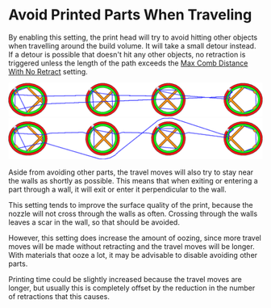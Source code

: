 Avoid Printed Parts When Traveling
====
By enabling this setting, the print head will try to avoid hitting other objects when travelling around the build volume. It will take a small detour instead. If a detour is possible that doesn't hit any other objects, no retraction is triggered unless the length of the path exceeds the [Max Comb Distance With No Retract](retraction_combing_max_distance.md) setting.

![When disabled, travel moves can cross through other parts](../images/travel_avoid_other_parts_disabled.png)
![When enabled, travel moves will avoid other parts](../images/travel_avoid_other_parts_enabled.png)

Aside from avoiding other parts, the travel moves will also try to stay near the walls as shortly as possible. This means that when exiting or entering a part through a wall, it will exit or enter it perpendicular to the wall.

This setting tends to improve the surface quality of the print, because the nozzle will not cross through the walls as often. Crossing through the walls leaves a scar in the wall, so that should be avoided.

However, this setting does increase the amount of oozing, since more travel moves will be made without retracting and the travel moves will be longer. With materials that ooze a lot, it may be advisable to disable avoiding other parts.

Printing time could be slightly increased because the travel moves are longer, but usually this is completely offset by the reduction in the number of retractions that this causes.